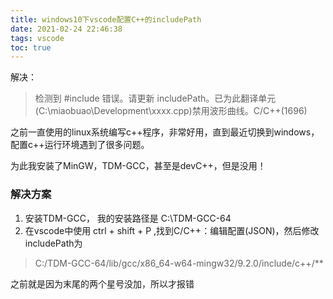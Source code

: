 ```yaml
---
title: windows10下vscode配置C++的includePath
date: 2021-02-24 22:46:38
tags: vscode
toc: true
---
```

解决：
> 检测到 #include 错误。请更新 includePath。已为此翻译单元(C:\miaobuao\Development\xxxx.cpp)禁用波形曲线。C/C++(1696)
<!--more-->
之前一直使用的linux系统编写c++程序，非常好用，直到最近切换到windows，配置c++运行环境遇到了很多问题。

为此我安装了MinGW，TDM-GCC，甚至是devC++，但是没用！

### 解决方案
1. 安装TDM-GCC，
我的安装路径是 C:\TDM-GCC-64
2. 在vscode中使用 ctrl + shift + P ,找到C/C++：编辑配置(JSON)，然后修改includePath为
>C:/TDM-GCC-64/lib/gcc/x86_64-w64-mingw32/9.2.0/include/c++/**

之前就是因为末尾的两个星号没加，所以才报错